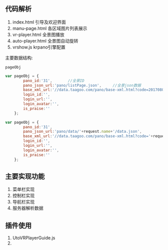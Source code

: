 
## 代码解析

1. index.html           引导及欢迎界面
2. manu-page.html       各区域图片列表展示
3. vr-player.html       全景图播放
4. auto-player.html     全景图自动旋转
5. vrshow.js            krpano引擎配置

主要数据结构:

`pageObj`
```js
var pageObj = {
        pano_id:'31',       //全景ID
        pano_json_url:'pano/listPage.json',     //全景json数据
        base_xml_url:'//data.taagoo.com/pano/base-xml.html?code=20170803363933', //基础数据
        login_id:'',
        login_url:'',
        login_avatar:'',
        is_praise:''
    };

var pageObj = {
        pano_id:'31',
        pano_json_url:'pano/data/'+request.name+'/data.json',
        base_xml_url:'//data.taagoo.com/pano/base-xml.html?code='+request.id,
        login_id:'',
        login_url:'',
        login_avatar:'',
        is_praise:''
    };
```

## 主要实现功能
1. 菜单栏实现
2. 控制栏实现
3. 导航栏实现
4. 服务器解析数据

## 插件使用

1. UtoVRPlayerGuide.js
2. 

